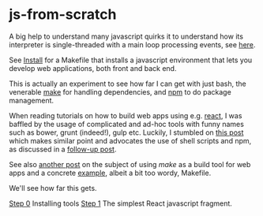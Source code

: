 # js-from-scratch

A big help to understand many javascript quirks it to understand how its
interpreter is single-threaded with a main loop processing events, see
[here](https://developer.mozilla.org/en/docs/Web/JavaScript/EventLoop).

See [Install](./Install) for a Makefile that installs a javascript environment
that lets you develop web applications, both front and back end.

This is actually an experiment to see how far I can get with just bash, the venerable
[make](https://www.gnu.org/software/make/manual/make.html) for handling dependencies, and
[npm](https://www.npmjs.com/) to do package management. 

When reading tutorials on how to build web
apps using e.g. [react](https://facebook.github.io/react/index.html), I was baffled by the usage of
complicated and ad-hoc tools with funny names such as bower, grunt (indeed!), gulp etc. Luckily, I
stumbled on [this post](http://blog.keithcirkel.co.uk/why-we-should-stop-using-grunt/) which makes
similar point and advocates the use of shell scripts and npm, as discussed in a 
[follow-up post](http://blog.keithcirkel.co.uk/how-to-use-npm-as-a-build-tool/).

See also [another post](https://blog.jcoglan.com/2014/02/05/building-javascript-projects-with-make/)
on the subject of using *make* as a build tool for web apps and a concrete [example](https://gist.github.com/jaz303/11098123), albeit a bit too wordy, Makefile.

We'll see how far this gets.

[Step 0](./Install) Installing tools
[Step 1](./01-hello-world) The simplest React javascript fragment.

